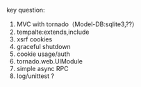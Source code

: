 key question:

1. MVC with tornado（Model-DB:sqlite3,??）
2. tempalte:extends,include
3. xsrf cookies
4. graceful shutdown
5. cookie usage/auth
6. tornado.web.UIModule
7. simple async RPC
8. log/unittest ?

